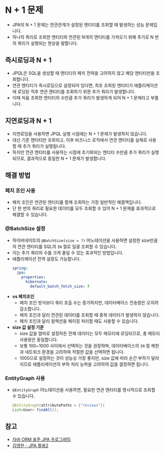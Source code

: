 # N + 1 문제

- JPA의 N + 1 문제는 연관관계가 설정된 엔티티를 조회할 때 발생하는 성능 문제입니다.
- 하나의 쿼리로 조회한 엔티티와 연관된 N개의 엔티티를 가져오기 위해 추가로 N 번의 쿼리가 실행되는 현상을 말합니다.

## 즉시로딩과 N + 1

- JPQL은 SQL을 생성할 때 엔티티의 페치 전략을 고려하지 않고 해당 엔티티만을 조회합니다.
- 연관 엔티티가 즉시로딩으로 설정되어 있다면, 최초 조회된 엔티티가 애플리케이션에 로딩된 직후 연관 엔티티를 조회하기 위한 추가 쿼리가 발생합니다.
- 이때 처음 조회한 엔티티의 수만큼 추가 쿼리가 발생하게 되어 N + 1 문제라고 부릅니다.

## 지연로딩과 N + 1

- 지연로딩을 사용하면 JPQL 실행 시점에는 N + 1 문제가 발생하지 않습니다.
- 대신 기준 엔티티만 조회되고, 이후 비즈니스 로직에서 연관 엔티티를 실제로 사용할 때 추가 쿼리가 실행됩니다.
- 하지만 연관 엔티티를 사용하는 시점에 초기화되는 엔티티 수만큼 추가 쿼리가 실행되므로, 결과적으로 동일한 N + 1 문제가 발생합니다.

## 해결 방법

### 페치 조인 사용

- 페치 조인은 연관된 엔티티를 함께 조회하는 가장 일반적인 해결책입니다.
- 단 한 번의 쿼리로 필요한 데이터를 모두 조회할 수 있어 N + 1 문제를 효과적으로 해결할 수 있습니다.

### @BatchSize 설정

- 하이버네이트의 `@BatchSize(size = ?)` 어노테이션을 사용하면 설정한 size만큼의 연관 엔티티를 SQL의 `IN` 절로 일괄 조회할 수 있습니다.
- 이는 추가 쿼리의 수를 크게 줄일 수 있는 효과적인 방법입니다.
- 애플리케이션 전역 설정도 가능합니다.
  ```yaml
  spring:
    jpa:
      properties:
        hibernate:
          default_batch_fetch_size: ?
  ```
- **vs 페치조인**
  - 페치 조인 방식보다 쿼리 호출 수는 증가하지만, 데이터베이스 전송량은 오히려 감소합니다.
  - 페치 조인과 달리 연관된 데이터를 조회할 때 중복 데이터가 발생하지 않습니다.
  - 페치 조인과 달리 컬렉션을 페이징 처리할 때도 사용할 수 있습니다.
- **size 값 설정 기준**
  - size 값을 얼마로 설정하든 전체 데이터는 모두 메모리에 로딩되므로, 총 메모리 사용량은 동일합니다.
  - 보통 100~1000 사이에서 선택하는 것을 권장하며, 데이터베이스의 `IN` 절 제한과 네트워크 환경을 고려하여 적절한 값을 선택하면 됩니다.
  - 1000으로 설정하는 것이 성능상 가장 좋지만, size 값에 따라 순간 부하가 달라지므로 애플리케이션의 부하 처리 능력을 고려하여 값을 결정하면 됩니다.

### EntityGraph 사용

- `@EntityGraph` 어노테이션을 사용하면, 필요한 연관 엔티티를 명시적으로 조회할 수 있습니다.
  ```java
  @EntityGraph(attributePaths = {"reviews"})
  List<User> findAll();
  ```

## 참고

- [자바 ORM 표준 JPA 프로그래밍](https://www.yes24.com/product/goods/19040233)
- [김영한 - JPA 활용2](https://www.inflearn.com/course/%EC%8A%A4%ED%94%84%EB%A7%81%EB%B6%80%ED%8A%B8-JPA-API%EA%B0%9C%EB%B0%9C-%EC%84%B1%EB%8A%A5%EC%B5%9C%EC%A0%81%ED%99%94)